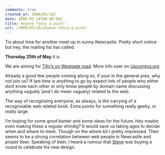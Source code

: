 ```yaml
---
comments: true
created_at: 2006/05/18}
date: 2006-05-18T00:00:00Z
title: Anyone fancy a pint?
url: /2006/05/18/anyone-fancy-a-pint/
---
```


<p>
Tis about time for another meet up in sunny Newcastle. Pretty short notice but hey, the mailing list has called.

</p>
<p>
<strong>Thursday 25th of May</strong> it is

</p>
<p>
We are aiming for <a href="http://maps.google.co.uk/maps?f=q&#38;hl=en&#38;q=Pubs+in+NE1&#38;om=1&#38;latlng=54972784,-1612320,18338178544157676465">Tilly’s on Westgate road</a>. More info over on <a href="http://upcoming.org/event/78803/">Upcoming.org</a>

</p>
<p>
Already a good few people coming along so, if your in the general area, why not join us? If last time is anything to go by expect lots of people who either dont know each other or only know people by domain name discussing anything vaguely (and I do mean vaguely) related to the web.

</p>
<p>
The way of recognising everyone, as always, is the carrying of a recognisable web related book. Extra points for something really geeky, or really large.

</p>
<p>
I’m hoping for some good banter and some ideas for the future. Hey maybe even making these a regular shindig? It would save us taking ages to decide when and where to meet. Though on the where bit I pretty impressed. Their seems to be a strong correlation between web people in Newcastle and proper beer. Speaking of beer, I heard a rumour that <a href="http://swoo.co.uk">Steve</a> was buying a round to celebrate his new design.

</p>
